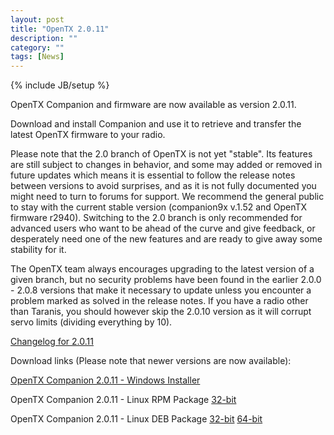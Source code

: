 ```yaml
---
layout: post
title: "OpenTX 2.0.11"
description: ""
category: ""
tags: [News]
---
```

{% include JB/setup %}

OpenTX Companion and firmware are now available as version 2.0.11.

Download and install Companion and use it to retrieve and transfer the latest OpenTX firmware to your radio.

Please note that the 2.0 branch of OpenTX is not yet "stable". Its features are still subject to changes in behavior, and some may added or removed in future updates which means it is essential to follow the release notes between versions to avoid surprises, and as it is not fully documented you might need to turn to forums for support. We recommend the general public to stay with the current stable version (companion9x v.1.52 and OpenTX firmware r2940). Switching to the 2.0 branch is only recommended for advanced users who want to be ahead of the curve and give feedback, or desperately need one of the new features and are ready to give away some stability for it.

The OpenTX team always encourages upgrading to the latest version of a given branch, but no security problems have been found in the earlier 2.0.0 - 2.0.8 versions that make it necessary to update unless you encounter a problem marked as solved in the release notes. If you have a radio other than Taranis, you should however skip the 2.0.10 version as it will corrupt servo limits (dividing everything by 10). 

[Changelog for 2.0.11](https://github.com/opentx/opentx/releases/tag/2.0.11)

Download links (Please note that newer versions are now available):

[OpenTX Companion 2.0.11 - Windows Installer](http://downloads.open-tx.org/2.0/companion/companionInstall_2.0.11.exe)

<!-- [OpenTX Companion 2.0.11 - Mac OS X Application](http://downloads.open-tx.org/2.0/companion/companion-macosx-2.0.11.dmg) -->

OpenTX Companion 2.0.11 - Linux RPM Package [32-bit](http://downloads.open-tx.org/2.0/companion/companion-2.0.11-i686.rpm)

OpenTX Companion 2.0.11 - Linux DEB Package [32-bit](http://downloads.open-tx.org/2.0/companion/companion_2.0.11_i386.deb) [64-bit](http://downloads.open-tx.org/2.0/companion/companion_2.0.11_amd64.deb)
